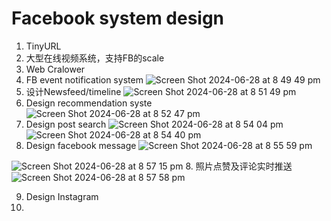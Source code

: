 # Facebook system design
1. TinyURL
1. 大型在线视频系统，支持FB的scale
2. Web Cralower
3. FB event notification system
   ![Screen Shot 2024-06-28 at 8 49 49 pm](https://github.com/toextendmylimits/Meta_Coding/assets/10056698/f35b66ec-93cf-460a-99e8-516bdb5b72b8)
4. 设计Newsfeed/timeline
![Screen Shot 2024-06-28 at 8 51 49 pm](https://github.com/toextendmylimits/Meta_Coding/assets/10056698/205ce4c7-1e1f-403c-a69a-6104582fe8b1)
5. Design recommendation syste   
![Screen Shot 2024-06-28 at 8 52 47 pm](https://github.com/toextendmylimits/Meta_Coding/assets/10056698/112bd614-d566-4c00-b64e-e229dd34ff67)
6. Design post search 
![Screen Shot 2024-06-28 at 8 54 04 pm](https://github.com/toextendmylimits/Meta_Coding/assets/10056698/6b460a78-1179-4d99-b5b7-1cbabfa669af)
![Screen Shot 2024-06-28 at 8 54 40 pm](https://github.com/toextendmylimits/Meta_Coding/assets/10056698/385377e6-3960-45f5-89c5-a788162e2000)
7. Design facebook message
![Screen Shot 2024-06-28 at 8 55 59 pm](https://github.com/toextendmylimits/Meta_Coding/assets/10056698/307f2154-2470-46f6-8bc8-6a8579f84047)

![Screen Shot 2024-06-28 at 8 57 15 pm](https://github.com/toextendmylimits/Meta_Coding/assets/10056698/6a76e227-f3dd-4325-bf5b-e044eaffefb2)
8. 照片点赞及评论实时推送
![Screen Shot 2024-06-28 at 8 57 58 pm](https://github.com/toextendmylimits/Meta_Coding/assets/10056698/dcb84ba2-435a-4b75-b3f2-5c8a7154928d)

9. Design Instagram
10. 
